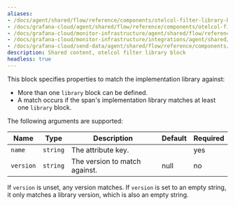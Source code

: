 ```yaml
---
aliases:
- /docs/agent/shared/flow/reference/components/otelcol-filter-library-block/
- /docs/grafana-cloud/agent/shared/flow/reference/components/otelcol-filter-library-block/
- /docs/grafana-cloud/monitor-infrastructure/agent/shared/flow/reference/components/otelcol-filter-library-block/
- /docs/grafana-cloud/monitor-infrastructure/integrations/agent/shared/flow/reference/components/otelcol-filter-library-block/
- /docs/grafana-cloud/send-data/agent/shared/flow/reference/components/otelcol-filter-library-block/
description: Shared content, otelcol filter library block
headless: true
---
```


This block specifies properties to match the implementation library against:

* More than one `library` block can be defined.
* A match occurs if the span's implementation library matches at least one `library` block.

The following arguments are supported:

Name      | Type     | Description                   | Default | Required
----------|----------|-------------------------------|---------|---------
`name`    | `string` | The attribute key.            |         | yes
`version` | `string` | The version to match against. | null    | no

If `version` is unset, any version matches.
If `version` is set to an empty string, it only matches a library version, which is also an empty string.
